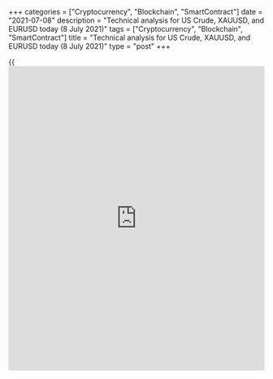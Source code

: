 +++
categories = ["Cryptocurrency", "Blockchain", "SmartContract"]
date = "2021-07-08"
description = "Technical analysis for US Crude, XAUUSD, and EURUSD today (8 July 2021)"
tags = ["Cryptocurrency", "Blockchain", "SmartContract"]
title = "Technical analysis for US Crude, XAUUSD, and EURUSD today (8 July 2021)"
type = "post"
+++

{{<iframe id="large-banner" src="https://www.bounty.group/#slide=24.0" width="100%" height="600" scrolling="no" style="border: 0px solid rgb(216, 221, 230); border-radius: 3px;">}}

2021-07-08

2021-07-08

Short-term analysis for oil, gold, and EURUSD for 08.07.2021Alex
Rodionov

I welcome my fellow traders! I have made a price forecast for US Crude,
XAUUSD, and EURUSD using a combination of margin zones methodology and
technical analysis. Based on the market analysis, I suggest entry
signals for intraday traders.

Yesterday, oil traders reached the target for sales within a short-term
downtrend.

The article covers the following subjects:

## Oil price forecast for today: USCrude analysis

Yesterday, oil traders reached the target for sales within a short-term
downtrend. Today they will try to break out the Target Zone 71.09 -
70.56. If successful, the next target will be the Gold Zone 68.44 -
68.18.

It is profitable to consider new oil sales at strong resistances:
Additional Zone 72.07 - 71.94 and Intermediary Zone 73.53 - 73.26. To do
this, wait for a correction towards the zones and look for a pattern.
Place take profit at yesterday's low.

### [USCrude][1] trading ideas for today:

  1. Sell according to the pattern in Additional Zone 72.07 - 71.94. TakeProfit: 70.56. StopLoss: according to the pattern rules.

  2. Sell according to the pattern in Intermediary Zone 73.53 - 73.26. TakeProfit: 70.56. StopLoss: according to the pattern rules.

* * *

## Gold price forecast for today: XAUUSD analysis

Gold is correcting within a short-term uptrend. The target of the
correction is the retest of the Intermediary Zone 1784 - 1781. After
testing the zone, look for new purchases according to the “false
breakout” pattern. The target for purchases will be the Gold Zone 1820 -
1818.

For gold sales, traders need to break out level 1794 and consolidate the
price below. In this case, the short-term trend will reverse down, and
the target for sales will be the lower Target Zone 1770 - 1765.

### [XAUUSD][2] trading ideas for today:

Buy according to the pattern in Intermediary Zone 1792 - 1790.
TakeProfit: Gold Zone 1820 - 1818. StopLoss: according to the pattern
rules.

* * *

## Euro/Dollar forecast for today: EURUSD analysis

Yesterday, the euro reached the main sales target – the Target Zone
1.1800 - 1.1781. The further trend development will depend on the
sellers' ability to break out this zone and consolidate the price below.
If successful, then the next target will be the Gold Zone 1.1711 -
1.1702.

It is reasonable to consider new euro sales on the correction at strong
resistances: Additional Zone 1.1830 - 1.1825 and Intermediary Zone
1.1878 - 1.1869. A pattern is required for sales. The target is the
day's low.

### [EURUSD][3] trading ideas for today:

  1. Sell according to the pattern in Additional Zone 1.1830 - 1.1825. TakeProfit: 1.1783. StopLoss: according to the pattern rules.

  2. Sell according to the pattern in Intermediary Zone 1.1878 - 1.1869. TakeProfit: 1.1783. StopLoss: according to the pattern rules.

* * *

P.S. Did you like my article? Share it in social networks: it will be
the best “thank you" :)

Ask me questions and comment below. I’ll be glad to answer your
questions and give necessary explanations.

 **Useful links:**

  * I recommend trying to trade with a reliable broker [here][4]. The system allows you to trade by yourself or copy successful traders from all across the globe.
  * Use my promo-code BLOG for getting deposit bonus 50% on LiteForex platform. Just enter this code in the appropriate field while [depositing][5] your trading account.
  * Telegram chat for traders: <t.me/liteforexengchat>. We are sharing the signals and trading experience
  * Telegram channel with high-quality analytics, Forex reviews, training articles, and other useful things for traders <t.me/liteforex>

## Price chart of USCrude in real time mode

The content of this article reflects the author’s opinion and does not
necessarily reflect the official position of LiteForex. The material
published on this page is provided for informational purposes only and
should not be considered as the provision of investment advice for the
purposes of Directive 2004/39/EC.

Rate this article:

{{value}}

( {{count}} {{title}} )

   1. my.liteforex.com/trading?type=oil
   2. my.liteforex.com/trading/chart?symbol=XAUUSD&returnUrl=true
   3. my.liteforex.com/trading/chart?symbol=EURUSD&returnUrl=true
   4. my.liteforex.com/?category=analysts-opinions&slug=short-term-analysis-for-oil-gold-and-eurusd-for-08072021&openPopup=%2Fregistration%2Fpopup&utm_source=blog&utm_medium=article&utm_campaign=bonus
   5. my.liteforex.com/deposit/?category=analysts-opinions&slug=short-term-analysis-for-oil-gold-and-eurusd-for-08072021&promo_code=BLOG&utm_source=blog&utm_medium=article&utm_campaign=bonus